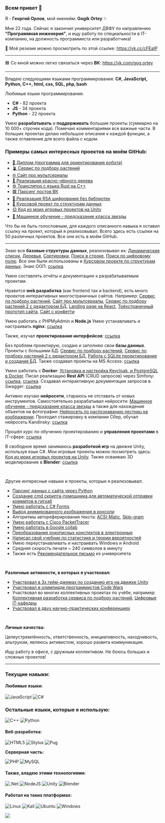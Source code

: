 ### Всем привет 👋

Я - **Георгий Орлов**, мой никнейм: **Gogik Ortey** ✨ 

Мне 22 года. Сейчас я закончил университет ДВФУ по направлению **"Программная инженерия"**, и ищу работу по специальности в IT-компанию, на должность программиста или разработчика!


📑 Моё резюме можно просмотреть по этой ссылке: https://vk.cc/cFEaIP

---

🟦 Со мной можно легко связаться через **ВК**: https://vk.com/gog.ortey

---

Владею следующими языками программирования: **C#, JavaScript, Python, С++, html, css, SQL, php, bash**

Любимые языки программирования:

- **C#** - 82 проекта
- **JS** - 34 проекта
- **Python** - 22 проекта

Умею **разрабатывать** и **поддерживать** большие проекты (суммарно на 10 000+ строчек кода). Помечаю комментариями все важные части. В больших проектах делаю небольшое описание к каждой функции, а также оглавление для всего файла с кодом. 

### Примеры самых интересных проектов на моём GitHub:

* [📗 Диплом (программа для ориентирования робота)](https://github.com/GogikOrtey/DiplomProject2024)
* [🪴 Сервис по подбору растений](https://github.com/GogikOrtey/PRIS_Project_Main)
* [🌐 Сайт про мультсериалы](https://github.com/GogikOrtey/MySite_Lab_Web_University_2023)
* [🌳 Реализация красно-чёрного дерева](https://github.com/GogikOrtey/Trees_University_labs)
* [⚙️ Транслятор с языка Rust на C++](https://github.com/GogikOrtey/Translator-from-Rust-to-C-plus-plus)
* [🟦 Парсинг постов ВК](https://github.com/GogikOrtey/Parsing_VK_Posts)
* [🔑 Реализация RSA шифрования без библиотек](https://github.com/GogikOrtey/RSA-Encryption)
* [📑 Курсовой проект по структурам данных](https://github.com/GogikOrtey/Course_work_for_algorithms_University_labs)
* [🟡 Код из моих игровых проектов на Unity](https://github.com/GogikOrtey/UnityScripts)
* [🌌 Машинное обучение - предсказание класса звезды](https://github.com/GogikOrtey/AI_learning_Stars_Prediction)

Что бы не быть голословным, для каждого описанного навыка я оставил ссылку на проект, который я реализовывал. Всего здесь есть ссылки на 50 различных проектов. Все они есть в моём GitHub.

---

Знаю все **базовые структуры данных**, реализовывал их: [Динамические списки](https://github.com/GogikOrtey/Multiple_lists_University_labs), [Деревья](https://github.com/GogikOrtey/Trees_University_labs), [Сортировки](https://github.com/GogikOrtey/Sorting_University_labs), [Поиск в строке](https://github.com/GogikOrtey/Digital_field_search_University_labs), [Поиск по цифровому полю](https://github.com/GogikOrtey/Digital_field_2_search_University_labs). Все они были использованы в [Курсовом проекте по структурам данных](https://github.com/GogikOrtey/Course_work_for_algorithms_University_labs). Знаю ООП: [ссылка](https://github.com/GogikOrtey/OOP_University_Labs).

Умею составлять отчёты и документацию к разрабатываемым проектам.

Нравится **web разработка** (как frontend так и backend), есть много проектов интерактивных многостраничных сайтов. Например: [Сервис по подбору растений](https://github.com/GogikOrtey/PRIS_Project_Main), [Сайт про мультсериалы](https://github.com/GogikOrtey/MySite_Lab_Web_University_2023), [Сервис по подбору растений 2 с редактором БД](https://github.com/GogikOrtey/MITIPS_Progect_02), [Landing page на React](https://github.com/GogikOrtey/React-Site_2023), [Трёхстраничный прототип сайта](https://vk.com/wall-228455915_3), [Сайт с конфетти](https://github.com/GogikOrtey/Confetti_Site)

Умею работать с PHPMyAdmin и **Node.js**
Умею устанавливать и настраивать **nginx**: [ссылка](https://vk.com/wall-228455915_6)

Также, изучал **проектирование интерфейсов**: [ссылка](https://vk.com/wall-228455915_8)

Без проблем проектирую, создаю и заполняю свои **базы данных**. Проекты с большими БД: [Сервис по подбору растений](https://github.com/GogikOrtey/PRIS_Project_Main),  [Сервис по подбору растений 2 с редактором БД](https://github.com/GogikOrtey/MITIPS_Progect_02), [Работа с SQLite проектирование и создание БД](https://github.com/GogikOrtey/CIT-Laba-1). Также создавал проекты на MS Access: [ссылка](https://github.com/GogikOrtey/DB_Conf_University_project)

Умею работать с **Docker**: [Установка и настройка Keycloak, и PostgreSQL в Docker](https://github.com/GogikOrtey/SIT-Laba-3-Keycloak). Писал реализацию **Rest API** (CRUD запросов) через Simfony: [ссылка](https://github.com/GogikOrtey/CIT-Laba-4), [ссылка](https://github.com/GogikOrtey/CIT-Laba-5). Создавал интерактивную документации запросов в Swagger: [ссылка](https://github.com/GogikOrtey/CIT-Laba-6)

Активно изучаю **нейросети**, стараюсь не отставать от новых инструментов. Самостоятельно разрабатывал нейросети: [Машинное обучение - предсказание класса звезды](https://github.com/GogikOrtey/AI_learning_Stars_Prediction) а также для нахождения объектов на фотографии: [Нейросеть по распознаванию лестниц на изображении](https://github.com/GogikOrtey/Stairs_AI_Compliting_2). Проходил стажировку в компании Сбер, обучал нейросеть Kandinsky: [ссылка](https://vk.com/wall-228455915_5)

Прошёл курс по обучению проектированию и **управления проектами** в IT-сфере: [ссылка](https://vk.com/wall-228455915_16)

В свободное время занимаюсь **разработкой игр** на движке Unity, используя язык C#. Мои игровые проекты можно посмотреть здесь: [Код из моих игровых проектов на Unity](https://github.com/GogikOrtey/UnityScripts). Также осваиваю 3D моделирование в **Blender**: [ссылка](https://vk.com/wall-228455915_9)

<br>

Другие интересные навыки и проекты, которые я реализовывал:

* [Парсинг данных с сайта через Python](https://github.com/GogikOrtey/Parsing-Sites)
* [Создание cmd скрипта-помощника для автоматической отправки коммитов в гитхаб](https://github.com/GogikOrtey/Git-Commit)
* [Умею работать c C# Forms](https://github.com/GogikOrtey/Course_work_for_algorithms_University_labs)
* [Вывод анимированного изображения в консоли](https://github.com/GogikOrtey/TextImage_Generation_inConsole)
* Алгоритмы автореферирования текста: [ACSI-Matic](https://github.com/GogikOrtey/Autoreferat-text-ACSI-Matic), [Skip-gram](https://github.com/GogikOrtey/Autoreferat-text-Skip-gram)
* [Умею работать с Cisco PacketTracer](https://github.com/GogikOrtey/Labs_for_Cisco_PacketTracer)
* [Умею работать в Google collab](https://github.com/GogikOrtey/AI_learning_Stars_Prediction)
* [Преобразование рукописных конспектов в электронные](https://github.com/GogikOrtey/Lect_Natural_Lang)
* [Написал свой учебник по статистике и теории вероятностей](https://vk.com/wall-228455915_13)
* Умею переустанавливать и настраивать Windows и Android
* Средняя скорость печати ~ 240 символов в минуту
* Также есть [Рекомендательное письмо](https://disk.yandex.ru/i/eRBxg6uUbBIgpA) из университета

<br>

**Различные активности, в которых я участвовал:**

* [Участвовал в 3х гейм-джемах по созданию игр на движке Unity](https://vk.com/wall-228455915_14)
* [Участвовал в олимпиаде программистов Code Wars](https://github.com/GogikOrtey/CodeWork_Challenge_2022)
* Участвовал во многих коллективных проектах по учёбе, например: [Коллективная разработка сервиса по подбору растений](https://github.com/GogikOrtey/PRIS_Project), [Цифровые IT-кафедры](https://vk.com/wall-228455915_16)
* [Участвовал в двух научно-практических конференциях](https://vk.com/wall-228455915_15)

<br>

**Личные качества:**

Целеустремлённость, ответственность, инициативность, находчивость, альтруизм, являюсь активистом, хорошо развита коммуникация.

Ищу работу в офисе, с дружным коллективом. Не боюсь больших и сложных проектов!

---


### Текущие навыки:

#### Любимые языки:

![JavaScript](https://img.shields.io/badge/javascript-%23323330.svg?style=for-the-badge&logo=javascript&logoColor=%23F7DF1E) ![C#](https://img.shields.io/badge/c%23-%23239120.svg?style=for-the-badge&logo=c-sharp&logoColor=white) 

### Остальные языки, которые я использую:

![C++](https://img.shields.io/badge/c++-%2300599C.svg?style=for-the-badge&logo=c%2B%2B&logoColor=white) ![Python](https://img.shields.io/badge/python-3670A0?style=for-the-badge&logo=python&logoColor=ffdd54) 



#### Веб-разработка:

![HTML5](https://img.shields.io/badge/html5-%23E34F26.svg?style=for-the-badge&logo=html5&logoColor=white) ![Stylus](https://img.shields.io/badge/stylus-%23ff6347.svg?style=for-the-badge&logo=stylus&logoColor=white) ![Pug](https://img.shields.io/badge/Pug-FFF?style=for-the-badge&logo=pug&logoColor=A86454)

**Серверная часть:**

![PHP](https://img.shields.io/badge/php-%23777BB4.svg?style=for-the-badge&logo=php&logoColor=white) ![MySQL](https://img.shields.io/badge/mysql-%2300f.svg?style=for-the-badge&logo=mysql&logoColor=white)

#### Также, владею этими технологиями:

![.Net](https://img.shields.io/badge/.NET-5C2D91?style=for-the-badge&logo=.net&logoColor=white) ![NodeJS](https://img.shields.io/badge/node.js-6DA55F?style=for-the-badge&logo=node.js&logoColor=white) ![Unity](https://img.shields.io/badge/unity-%23000000.svg?style=for-the-badge&logo=unity&logoColor=white) ![Blender](https://img.shields.io/badge/blender-%23F5792A.svg?style=for-the-badge&logo=blender&logoColor=white) 

#### Работал на таких платформах:

 ![Linux](https://img.shields.io/badge/Linux-FCC624?style=for-the-badge&logo=linux&logoColor=black) ![Kali](https://img.shields.io/badge/Kali-268BEE?style=for-the-badge&logo=kalilinux&logoColor=white) ![Ubuntu](https://img.shields.io/badge/Ubuntu-E95420?style=for-the-badge&logo=ubuntu&logoColor=white) ![Windows](https://img.shields.io/badge/Windows-0078D6?style=for-the-badge&logo=windows&logoColor=white) 



![](https://komarev.com/ghpvc/?username=GogikOrtey)

